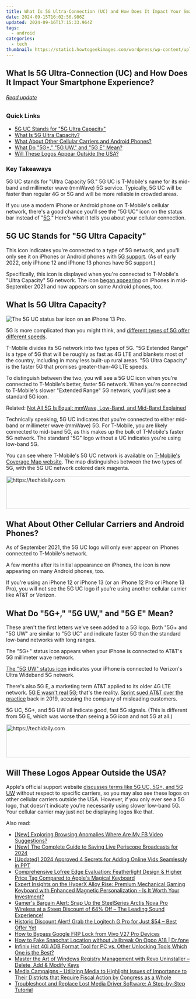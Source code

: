 ```yaml
---
title: What Is 5G Ultra-Connection (UC) and How Does It Impact Your Smartphone Experience?
date: 2024-09-15T16:02:56.986Z
updated: 2024-09-16T17:15:33.964Z
tags:
  - android
categories:
  - tech
thumbnail: https://static1.howtogeekimages.com/wordpress/wp-content/uploads/2021/09/iphone-13-pro-phones.jpg
---
```


## What Is 5G Ultra-Connection (UC) and How Does It Impact Your Smartphone Experience?

###### [Read update](https://eaxpv-info.techidaily.com/new-guides-on-creating-cost-free-youtube-beginnings-and-conclusions-for-2024/) 

### Quick Links

* [5G UC Stands for "5G Ultra Capacity"](https://extra-resources.techidaily.com/new-capture-and-conserve-top-picks-for-affordable-cloud-photo-storage/)
* [What Is 5G Ultra Capacity?](https://instagram-video-recordings.techidaily.com/updated-elevate-your-content-with-the-ultimate-guide-to-instagram-cover-photos/)
* [What About Other Cellular Carriers and Android Phones?](https://location-social.techidaily.com/in-2024-simple-and-effective-ways-to-change-your-country-on-youtube-app-of-your-lava-yuva-3-drfone-by-drfone-virtual-android/)
* [What Do "5G+," "5G UW," and "5G E" Mean?](https://on-screen-recording.techidaily.com/updated-2024-approved-the-comprehensible-guide-to-wincams-bests/)
* [Will These Logos Appear Outside the USA?](https://on-screen-recording.techidaily.com/updated-fix-successful-non-operational-obs-camera-for-2024/)

### Key Takeaways

 5G UC stands for "Ultra Capacity 5G." 5G UC is T-Mobile's name for its mid-band and millimeter wave (mmWave) 5G service. Typically, 5G UC will be faster than regular 4G or 5G and will be more reliable in crowded areas.

 If you use a modern iPhone or Android phone on T-Mobile's cellular network, there's a good chance you'll see the "5G UC" icon on the status bar instead of "[5G](https://some-knowledge.techidaily.com/2024-approved-free-top-6-best-apps-to-remove-objects-from-photo-on-iphone/)." Here's what it tells you about your cellular connection.

##  5G UC Stands for "5G Ultra Capacity"

 This icon indicates you're connected to a type of 5G network, and you'll only see it on iPhones or Android phones with [5G support](https://fox-hovers.techidaily.com/capture-your-world-audio-on-windows-10/). (As of early 2022, only iPhone 12 and iPhone 13 phones have 5G support.)

 Specifically, this icon is displayed when you're connected to T-Mobile's "Ultra Capacity" 5G network. The icon [began appearing](https://twitter.com/NevilleRay/status/1437854783184916481) on iPhones in mid-September 2021 and now appears on some Android phones, too.

##  What Is 5G Ultra Capacity?

![The 5G UC status bar icon on an iPhone 13 Pro.](https://static1.howtogeekimages.com/wordpress/wp-content/uploads/2021/09/5g-uc.png) 

 5G is more complicated than you might think, and [different types of 5G offer different speeds](https://eaxpv-info.techidaily.com/new-flip-to-fun-converting-youtube-videos-to-playful-download-free-gifs-for-2024/).

 T-Mobile divides its 5G network into two types of 5G. "5G Extended Range" is a type of 5G that will be roughly as fast as 4G LTE and blankets most of the country, including in many less built-up rural areas. "5G Ultra Capacity" is the faster 5G that promises greater-than-4G LTE speeds.

 To distinguish between the two, you will see a 5G UC icon when you're connected to T-Mobile's better, faster 5G network. When you're connected to T-Mobile's slower "Extended Range" 5G network, you'll just see a standard 5G icon.

Related: [Not All 5G Is Equal: mmWave, Low-Band, and Mid-Band Explained](https://eaxpv-info.techidaily.com/new-flip-to-fun-converting-youtube-videos-to-playful-download-free-gifs-for-2024/) 

 Technically speaking, 5G UC indicates that you're connected to either mid-band or millimeter wave (mmWave) 5G. For T-Mobile, you are likely connected to mid-band 5G, as this makes up the bulk of T-Mobile's faster 5G network. The standard "5G" logo without a UC indicates you're using low-band 5G.

 You can see where T-Mobile's 5G UC network is available on [T-Mobile's Coverage Map website](https://www.t-mobile.com/coverage/coverage-map). The map distinguishes between the two types of 5G, with the 5G UC network colored dark magenta.

<!-- affiliate ads begin -->
<a href="https://appsumo.8odi.net/c/5597632/2123749/7443" target="_top" id="2123749">
  <img src="//a.impactradius-go.com/display-ad/7443-2123749" border="0" alt="https://techidaily.com" width="728" height="90"/>
</a>
<img height="0" width="0" src="https://appsumo.8odi.net/i/5597632/2123749/7443" style="position:absolute;visibility:hidden;" border="0" />
<!-- affiliate ads end -->

##  What About Other Cellular Carriers and Android Phones?

 As of September 2021, the 5G UC logo will only ever appear on iPhones connected to T-Mobile's network.

 A few months after its initial appearance on iPhones, the icon is now appearing on many Android phones, too.

 If you're using an iPhone 12 or iPhone 13 (or an iPhone 12 Pro or iPhone 13 Pro), you will not see the 5G UC logo if you're using another cellular carrier like AT&T or Verizon.

##  What Do "5G+," "5G UW," and "5G E" Mean?

 These aren't the first letters we've seen added to a 5G logo. Both "5G+ and "5G UW" are similar to "5G UC" and indicate faster 5G than the standard low-band networks with long ranges.

 The "5G+" status icon appears when your iPhone is connected to AT&T's 5G millimeter wave network.

[The "5G UW" status icon](https://vimeo-videos.techidaily.com/updated-2024-approved-a-beginners-guide-to-vimeo-caption-addition/) indicates your iPhone is connected to Verizon's Ultra Wideband 5G network.

 There's also 5G E, a marketing term AT&T applied to its older 4G LTE network. [5G E wasn't real 5G](https://screen-mirroring-recording.techidaily.com/updated-two-screen-triumph-best-recorder-verdict/); that's the reality. [Sprint sued AT&T over the practice](https://www.theverge.com/2019/4/22/18511660/att-sprint-5ge-false-advertising-lawsuit-settlement) back in 2019, accusing the company of misleading customers.

 5G UC, 5G+, and 5G UW all indicate good, fast 5G signals. (This is different from 5G E, which was worse than seeing a 5G icon and not 5G at all.)

<!-- affiliate ads begin -->
<a href="https://aligracehair.sjv.io/c/5597632/2135361/19272" target="_top" id="2135361">
  <img src="//a.impactradius-go.com/display-ad/19272-2135361" border="0" alt="https://techidaily.com" width="728" height="90"/>
</a>
<img height="0" width="0" src="https://aligracehair.sjv.io/i/5597632/2135361/19272" style="position:absolute;visibility:hidden;" border="0" />
<!-- affiliate ads end -->

##  Will These Logos Appear Outside the USA?

 Apple's official support website [discusses terms like 5G UC, 5G+, and 5G UW](https://support.apple.com/en-us/HT211828) without respect to specific carriers, so you may also see these logos on other cellular carriers outside the USA. However, if you only ever see a 5G logo, that doesn't indicate you're necessarily using slower low-band 5G. Your cellular carrier may just not be displaying logos like that.

<ins class="adsbygoogle"
     style="display:block"
     data-ad-format="autorelaxed"
     data-ad-client="ca-pub-7571918770474297"
     data-ad-slot="1223367746"></ins>

<ins class="adsbygoogle"
     style="display:block"
     data-ad-client="ca-pub-7571918770474297"
     data-ad-slot="8358498916"
     data-ad-format="auto"
     data-full-width-responsive="true"></ins>

<span class="atpl-alsoreadstyle">Also read:</span>
<div><ul>
<li><a href="https://facebook-video-recording.techidaily.com/new-exploring-browsing-anomalies-where-are-my-fb-video-suggestions/"><u>[New] Exploring Browsing Anomalies Where Are My FB Video Suggestions?</u></a></li>
<li><a href="https://article-tips.techidaily.com/new-the-complete-guide-to-saving-live-periscope-broadcasts-for-2024/"><u>[New] The Complete Guide to Saving Live Periscope Broadcasts for 2024</u></a></li>
<li><a href="https://facebook-video-footage.techidaily.com/updated-2024-approved-4-secrets-for-adding-online-vids-seamlessly-in-ppt/"><u>[Updated] 2024 Approved 4 Secrets for Adding Online Vids Seamlessly in PPT</u></a></li>
<li><a href="https://hardware-tips.techidaily.com/comprehensive-lofree-edge-evaluation-featherlight-design-and-higher-price-tag-compared-to-apples-magical-keyboard/"><u>Comprehensive Lofree Edge Evaluation: Featherlight Design & Higher Price Tag Compared to Apple's Magical Keyboard</u></a></li>
<li><a href="https://hardware-tips.techidaily.com/expert-insights-on-the-hyperx-alloy-rise-premium-mechanical-gaming-keyboard-with-enhanced-magnetic-personalization-is-it-worth-your-investment/"><u>Expert Insights on the HyperX Alloy Rise: Premium Mechanical Gaming Keyboard with Enhanced Magnetic Personalization - Is It Worth Your Investment?</u></a></li>
<li><a href="https://hardware-tips.techidaily.com/gamers-bargain-alert-snap-up-the-steelseries-arctis-nova-pro-wireless-at-a-steep-discount-of-64-off-the-leading-sound-experience/"><u>Gamer's Bargain Alert: Snap Up the SteelSeries Arctis Nova Pro Wireless at a Steep Discount of 64% Off – The Leading Sound Experience!</u></a></li>
<li><a href="https://hardware-tips.techidaily.com/historic-discount-alert-grab-the-logitech-g-pro-for-just-54-best-offer-yet/"><u>Historic Discount Alert! Grab the Logitech G Pro for Just $54 – Best Offer Yet</u></a></li>
<li><a href="https://bypass-frp.techidaily.com/how-to-bypass-google-frp-lock-from-vivo-v27-pro-devices-by-drfone-android/"><u>How to Bypass Google FRP Lock from Vivo V27 Pro Devices</u></a></li>
<li><a href="https://location-social.techidaily.com/how-to-fake-snapchat-location-without-jailbreak-on-oppo-a18-drfone-by-drfone-virtual-android/"><u>How to Fake Snapchat Location without Jailbreak On Oppo A18 | Dr.fone</u></a></li>
<li><a href="https://bypass-frp.techidaily.com/infinix-hot-40i-adb-format-tool-for-pc-vs-other-unlocking-tools-which-one-is-the-best-by-drfone-android/"><u>Infinix Hot 40i ADB Format Tool for PC vs. Other Unlocking Tools Which One is the Best?</u></a></li>
<li><a href="https://win-forum.techidaily.com/master-the-art-of-windows-registry-management-with-revo-uninstaller-delete-add-and-modify-keys/"><u>Master the Art of Windows Registry Management with Revo Uninstaller – Delete, Add & Modify Keys</u></a></li>
<li><a href="https://hardware-tips.techidaily.com/1723964490877-media-campaigns-utilizing-media-to-highlight-issues-of-importance-to-their-districts-that-require-fiscal-action-by-congress-as-a-whole/"><u>Media Campaigns – Utilizing Media to Highlight Issues of Importance to Their Districts that Require Fiscal Action by Congress as a Whole</u></a></li>
<li><a href="https://common-error.techidaily.com/troubleshoot-and-replace-lost-media-driver-software-a-step-by-step-tutorial/"><u>Troubleshoot and Replace Lost Media Driver Software: A Step-by-Step Tutorial</u></a></li>
</ul></div>

